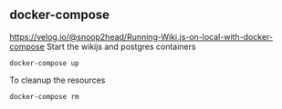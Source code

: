 ## docker-compose
https://velog.io/@snoop2head/Running-Wiki.js-on-local-with-docker-compose
Start the wikijs and postgres containers
```
docker-compose up
```

To cleanup the resources
```
docker-compose rm
```